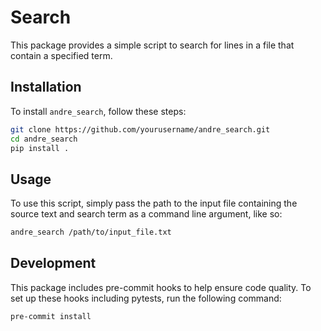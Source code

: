 # Search

This package provides a simple script to search for lines in a file that contain a specified term.

## Installation

To install `andre_search`, follow these steps:

```bash
git clone https://github.com/yourusername/andre_search.git
cd andre_search
pip install .
```

## Usage

To use this script, simply pass the path to the input file containing the source text and search term as a command line argument, like so:

```bash
andre_search /path/to/input_file.txt
```

## Development
This package includes pre-commit hooks to help ensure code quality. To set up these hooks including pytests, run the following command:
```bash
pre-commit install
```
